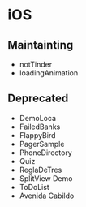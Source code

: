 # iOS

Maintainting
-----------------------
- notTinder
- loadingAnimation

Deprecated
-----------------------
- DemoLoca
- FailedBanks
- FlappyBird
- PagerSample
- PhoneDirectory
- Quiz
- ReglaDeTres 
- SplitView Demo
- ToDoList
- Avenida Cabildo